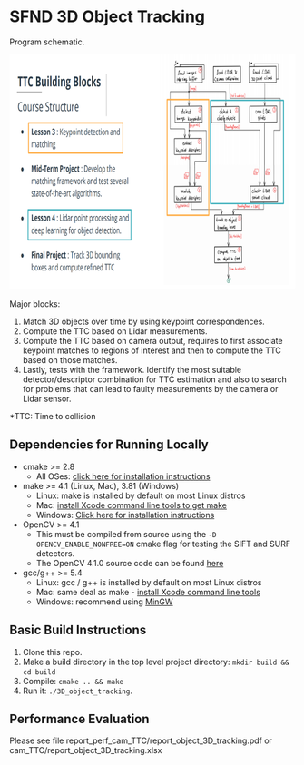 # SFND 3D Object Tracking

Program schematic.

<img src="images/course_code_structure.png" width="779" height="414" />

Major blocks: 
1. Match 3D objects over time by using keypoint correspondences. 
2. Compute the TTC based on Lidar measurements. 
3. Compute the TTC based on camera output, requires to first associate keypoint matches to regions of interest and then to compute the TTC based on those matches. 
4. Lastly, tests with the framework. Identify the most suitable detector/descriptor combination for TTC estimation and also to search for problems that can lead to faulty measurements by the camera or Lidar sensor. 

*TTC: Time to collision

## Dependencies for Running Locally
* cmake >= 2.8
  * All OSes: [click here for installation instructions](https://cmake.org/install/)
* make >= 4.1 (Linux, Mac), 3.81 (Windows)
  * Linux: make is installed by default on most Linux distros
  * Mac: [install Xcode command line tools to get make](https://developer.apple.com/xcode/features/)
  * Windows: [Click here for installation instructions](http://gnuwin32.sourceforge.net/packages/make.htm)
* OpenCV >= 4.1
  * This must be compiled from source using the `-D OPENCV_ENABLE_NONFREE=ON` cmake flag for testing the SIFT and SURF detectors.
  * The OpenCV 4.1.0 source code can be found [here](https://github.com/opencv/opencv/tree/4.1.0)
* gcc/g++ >= 5.4
  * Linux: gcc / g++ is installed by default on most Linux distros
  * Mac: same deal as make - [install Xcode command line tools](https://developer.apple.com/xcode/features/)
  * Windows: recommend using [MinGW](http://www.mingw.org/)

## Basic Build Instructions

1. Clone this repo.
2. Make a build directory in the top level project directory: `mkdir build && cd build`
3. Compile: `cmake .. && make`
4. Run it: `./3D_object_tracking`.

## Performance Evaluation

Please see file report_perf_cam_TTC/report_object_3D_tracking.pdf or cam_TTC/report_object_3D_tracking.xlsx





  

